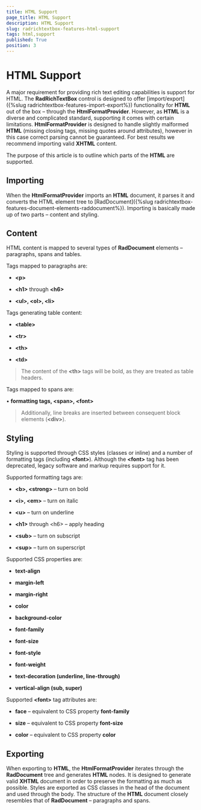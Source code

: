 ```yaml
---
title: HTML Support
page_title: HTML Support
description: HTML Support
slug: radrichtextbox-features-html-support
tags: html,support
published: True
position: 3
---
```


# HTML Support

A major requirement for providing rich text editing capabilities is support for HTML. The __RadRichTextBox__ control is designed to offer [import/export]({%slug radrichtextbox-features-import-export%}) functionality for __HTML__ out of the box – through the __HtmlFormatProvider__. However, as __HTML__ is a diverse and complicated standard, supporting it comes with certain limitations. __HtmlFormatProvider__ is designed to handle slightly malformed __HTML__ (missing closing tags, missing quotes around attributes), however in this case correct parsing cannot be guaranteed. For best results we recommend importing valid __XHTML__ content.

The purpose of this article is to outline which parts of the __HTML__ are supported.

## Importing

When the __HtmlFormatProvider__ imports an __HTML__ document, it parses it and converts the HTML element tree to [RadDocument]({%slug radrichtextbox-features-document-elements-raddocument%}). Importing is basically made up of two parts – content and styling.
        

## Content

HTML content is mapped to several types of __RadDocument__ elements – paragraphs, spans and tables.
        

Tags mapped to paragraphs are:
        

* __&lt;p&gt;__

* __&lt;h1&gt;__ through __&lt;h6&gt;__

* __&lt;ul&gt;, &lt;ol&gt;, &lt;li&gt;__

Tags generating table content:
        

* __&lt;table&gt;__

* __&lt;tr&gt;__

* __&lt;th&gt;__

* __&lt;td&gt;__

>The content of the __&lt;th&gt;__ tags will be bold, as they are treated as table headers.

Tags mapped to spans are:
        

• __formatting tags, &lt;span&gt;, &lt;font&gt;__

>Additionally, line breaks are inserted between consequent block elements (__&lt;div&gt;__).
          

## Styling

Styling is supported through CSS styles (classes or inline) and a number of formatting tags (including __&lt;font&gt;__). Although the __&lt;font&gt;__ tag has been deprecated, legacy software and markup requires support for it.
        

Supported formatting tags are:
        

* __&lt;b&gt;, &lt;strong&gt;__ – turn on bold

* __&lt;i&gt;, &lt;em&gt;__ – turn on italic

* __&lt;u&gt;__ – turn on underline

* __&lt;h1&gt;__ through &lt;h6&gt; – apply heading

* __&lt;sub&gt;__ – turn on subscript

* __&lt;sup&gt;__ – turn on superscript

Supported CSS properties are:
        

* __text-align__

* __margin-left__

* __margin-right__

* __color__

* __background-color__

* __font-family__

* __font-size__

* __font-style__

* __font-weight__

* __text-decoration (underline, line-through)__

* __vertical-align (sub, super)__

Supported __&lt;font&gt;__ tag attributes are:
        

* __face__ – equivalent to CSS property __font-family__

* __size__ – equivalent to CSS property __font-size__

* __color__ – equivalent to CSS property __color__

## Exporting

When exporting to __HTML__, the __HtmlFormatProvider__ iterates through the __RadDocument__ tree and generates __HTML__ nodes. It is designed to generate valid __XHTML__ document in order to preserve the formatting as much as possible. Styles are exported as CSS classes in the head of the document and used through the body. The structure of the __HTML__ document closely resembles that of __RadDocument__ – paragraphs and spans. 